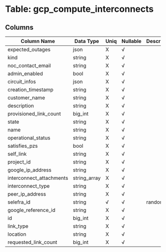 # Table: gcp_compute_interconnects

## Columns 

|  Column Name   |  Data Type  | Uniq | Nullable | Description | 
|  ----  | ----  | ----  | ----  | ---- | 
| expected_outages | json | X | √ |  | 
| kind | string | X | √ |  | 
| noc_contact_email | string | X | √ |  | 
| admin_enabled | bool | X | √ |  | 
| circuit_infos | json | X | √ |  | 
| creation_timestamp | string | X | √ |  | 
| customer_name | string | X | √ |  | 
| description | string | X | √ |  | 
| provisioned_link_count | big_int | X | √ |  | 
| state | string | X | √ |  | 
| name | string | X | √ |  | 
| operational_status | string | X | √ |  | 
| satisfies_pzs | bool | X | √ |  | 
| self_link | string | X | √ |  | 
| project_id | string | X | √ |  | 
| google_ip_address | string | X | √ |  | 
| interconnect_attachments | string_array | X | √ |  | 
| interconnect_type | string | X | √ |  | 
| peer_ip_address | string | X | √ |  | 
| selefra_id | string | √ | √ | random id | 
| google_reference_id | string | X | √ |  | 
| id | big_int | X | √ |  | 
| link_type | string | X | √ |  | 
| location | string | X | √ |  | 
| requested_link_count | big_int | X | √ |  | 


